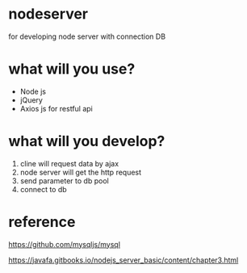 # nodeserver
for developing node server with connection DB


# what will you use?

- Node js
- jQuery 
- Axios js for restful api


# what will you develop? 

1. cline will request data by ajax
2. node server will get the http request
3. send parameter to db pool
4. connect to db


# reference 

https://github.com/mysqljs/mysql

https://javafa.gitbooks.io/nodejs_server_basic/content/chapter3.html






